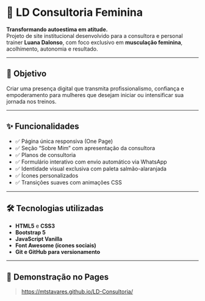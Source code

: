 # 💪 LD Consultoria Feminina

**Transformando autoestima em atitude.**  
Projeto de site institucional desenvolvido para a consultora e personal trainer **Luana Dalonso**, com foco exclusivo em **musculação feminina**, acolhimento, autonomia e resultado.

---

## 🎯 Objetivo

Criar uma presença digital que transmita profissionalismo, confiança e empoderamento para mulheres que desejam iniciar ou intensificar sua jornada nos treinos.

---

## ✨ Funcionalidades

- ✅ Página única responsiva (One Page)
- ✅ Seção “Sobre Mim” com apresentação da consultora
- ✅ Planos de consultoria 
- ✅ Formulário interativo com envio automático via WhatsApp
- ✅ Identidade visual exclusiva com paleta salmão-alaranjada
- ✅ Ícones personalizados
- ✅ Transições suaves com animações CSS

---

## 🛠️ Tecnologias utilizadas

- **HTML5** e **CSS3**
- **Bootstrap 5**
- **JavaScript Vanilla**
- **Font Awesome (ícones sociais)**
- **Git e GitHub para versionamento**

---

## 📲 Demonstração no Pages

> https://mtstavares.github.io/LD-Consultoria/
